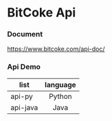 # BitCoke Api

### Document
https://www.bitcoke.com/api-doc/

### Api Demo
|list|language|
|----|:--------:|
|api-py|Python|
|api-java|Java|
